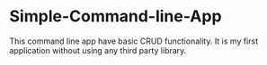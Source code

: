 # Simple-Command-line-App
This command line app have basic CRUD functionality.
It is my first application without using any third party library.
